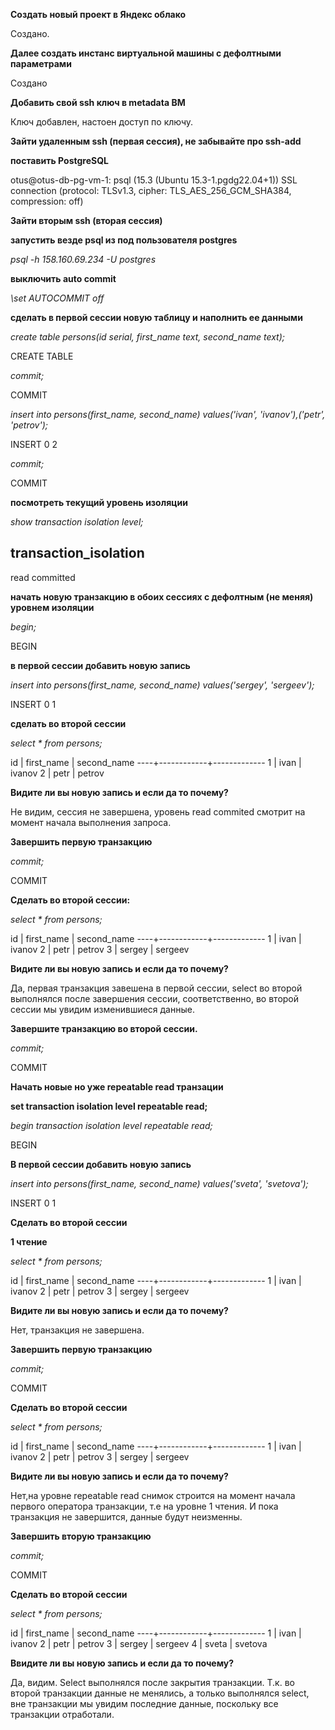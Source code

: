 **Создать новый проект в Яндекс облако**

Создано.

**Далее создать инстанс виртуальной машины с дефолтными параметрами**

Создано

**Добавить свой ssh ключ в metadata ВМ**

Ключ добавлен, настоен доступ по ключу.

**Зайти удаленным ssh (первая сессия), не забывайте про ssh-add**

**поставить PostgreSQL**

otus@otus-db-pg-vm-1:
psql (15.3 (Ubuntu 15.3-1.pgdg22.04+1))
SSL connection (protocol: TLSv1.3, cipher: TLS_AES_256_GCM_SHA384, compression: off)

**Зайти вторым ssh (вторая сессия)**

**запустить везде psql из под пользователя postgres**

*psql -h 158.160.69.234 -U postgres*

**выключить auto commit**

*\set AUTOCOMMIT off*

**сделать в первой сессии новую таблицу и наполнить ее данными**

*create table persons(id serial, first_name text, second_name text);*

CREATE TABLE

*commit;*

COMMIT

*insert into persons(first_name, second_name) values('ivan', 'ivanov'),('petr', 'petrov');*

INSERT 0 2

*commit;*

COMMIT

**посмотреть текущий уровень изоляции**

*show transaction isolation level;*

transaction_isolation
-----------------------
 read committed

**начать новую транзакцию в обоих сессиях с дефолтным (не меняя) уровнем изоляции**

*begin;*

BEGIN

**в первой сессии добавить новую запись**

*insert into persons(first_name, second_name) values('sergey', 'sergeev');*

INSERT 0 1

**сделать во второй сессии**

*select * from persons;*

id | first_name | second_name
----+------------+-------------
  1 | ivan       | ivanov
  2 | petr       | petrov

**Видите ли вы новую запись и если да то почему?**

Не видим, сессия не завершена, уровень read commited смотрит на момент начала выполнения запроса.

**Завершить первую транзакцию**

*commit;*

COMMIT

**Cделать во второй сессии:**

*select * from persons;*

id | first_name | second_name
----+------------+-------------
  1 | ivan       | ivanov
  2 | petr       | petrov
  3 | sergey     | sergeev

**Видите ли вы новую запись и если да то почему?**

Да, первая транзакция завешена в первой сессии, select во второй выполнялся после завершения сессии, соответственно, во второй сессии мы увидим изменившиеся данные.

**Завершите транзакцию во второй сессии.**

*commit;*

COMMIT

**Начать новые но уже repeatable read транзации**

**set transaction isolation level repeatable read;**

*begin transaction isolation level repeatable read;*

BEGIN

**В первой сессии добавить новую запись**

*insert into persons(first_name, second_name) values('sveta', 'svetova');*

INSERT 0 1

**Сделать во второй сессии**

**1 чтение**

*select * from persons;*

 id | first_name | second_name
----+------------+-------------
  1 | ivan       | ivanov
  2 | petr       | petrov
  3 | sergey     | sergeev

**Видите ли вы новую запись и если да то почему?**

Нет, транзакция не завершена.

**Завершить первую транзакцию**

*commit;*

COMMIT

**Сделать во второй сессии**

*select * from persons;*

 id | first_name | second_name
----+------------+-------------
  1 | ivan       | ivanov
  2 | petr       | petrov
  3 | sergey     | sergeev

**Видите ли вы новую запись и если да то почему?**

Нет,на уровне repeatable read снимок строится на момент начала первого оператора транзакции, т.е на уровне 1 чтения. И пока транзакция не завершится, данные будут неизменны.

**Завершить вторую транзакцию**

*commit;*

COMMIT

**Сделать во второй сессии**

*select * from persons;*

 id | first_name | second_name
----+------------+-------------
  1 | ivan       | ivanov
  2 | petr       | petrov
  3 | sergey     | sergeev
  4 | sveta      | svetova

**Ввидите ли вы новую запись и если да то почему?**

Да, видим. Select выполнялся после закрытия транзакции. Т.к. во второй транзакции данные не менялись, а только выполнялся select, вне транзакции мы увидим последние данные, поскольку все транзакции отработали.



